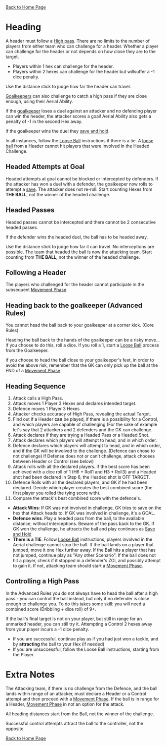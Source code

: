 [Back to Home Page](https://counterattackgame.github.io/wiki)
# Heading

A header must follow a [High pass](https://counterattackgame.github.io/wiki/passing). There are no limits to the number of players from either team who can challenge for a header. Whether a player can challenge for the header or not depends on how close they are to the target.

- Players within 1 hex can challenge for the header.
- Players within 2 hexes can challenge for the header but willsuffer a -1 dice penalty.

Use the distance stick to judge how far the header can travel.

[Goalkeepers](https://counterattackgame.github.io/wiki/goalkeeper) can also challenge to catch a high pass if they are close enough, using their Aerial Ability. 

If the [goalkeeper](https://counterattackgame.github.io/wiki/goalkeeper) loses a duel against an attacker and no defending player can win the header, the attacker scores a goal! Aerial Ability also gets a penalty of -1 in the second Hex away. 

If the goalkeeper wins the duel they [save and hold](https://counterattackgame.github.io/wiki/goalkeeper).


In all instances, follow the [Loose Ball](https://counterattackgame.github.io/wiki/loose_ball) instructions if there is a tie. A [loose ball](https://counterattackgame.github.io/wiki/loose_ball) from a Header cannot hit players that were involved in the Headed Challenge.

## Headed Attempts at Goal

Headed attempts at goal cannot be blocked or intercepted by defenders. If the attacker has won a duel with a defender, the goalkeeper now rolls to attempt a [save](https://counterattackgame.github.io/wiki/shooting). The attacker does not re-roll. Start counting Hexes from **THE BALL**, not the winner of the headed challenge.

## Headed Passes

Headed passes cannot be intercepted and there cannot be 2 consecutive headed passes.

If the defender wins the headed duel, the ball has to be headed away.

Use the distance stick to judge how far it can travel. No interceptions are possible. The team that headed the ball is now the attacking team. Start counting from **THE BALL**, not the winner of the headed challenge.

## Following a Header

The players who challenged for the header cannot participate in the subsequent [Movement Phase](https://counterattackgame.github.io/wiki/movement_phase).

## Heading back to the goalkeeper (Advanced Rules)

You cannot head the ball back to your goalkeeper at a corner kick. (Core Rules)

Heading the ball back to the hands of the goalkeeper can be a risky move... If you choose to do this, roll a dice. If you roll a 1, start a [Loose Ball](https://counterattackgame.github.io/wiki/loose_ball) process from the Goalkeeper.

If you choose to head the ball close to your goalkeeper's feet, in order to avoid the above risk, remember that the GK can only pick up the ball at the END of a [Movement Phase](https://counterattackgame.github.io/wiki/movement_phase).


## Heading Sequence
1. Attack calls a High Pass.
2. Attack moves 1 Player 3 Hexes and declares intended target.
3. Defence moves 1 Player 3 Hexes
4. Attacker checks accuracy of High Pass, revealing the actual Target.
5. Find out if a Header **can** be played, if there is a possibility for a Control, and which players are capable of challenging (For the sake of example let's say that 2 attackers and 2 defenders and the GK can challenge.
6. Attack declares if they are trying a Headed Pass or a Headed Shot.
7. Attack declares which players will attempt to head, and in which order.
8. Defence declares which players will attempt to head, and in which order, and if the GK will be involved to the challenge. (Defence can chose to not challenge) If Defense does not or can't challenge, attack chooses between Header or Control (see below)
9. Attack rolls with all the declared players. If the best score has been achieved with a dice roll of 1 (H6 + Roll1 and H3 + Roll3) and a Headed shot had been declared in Step 6, the Headed shot is OFF TARGET.
10. Defence Rolls with all the declared players, and GK if he had been declared. Decide which player creates the best combined score (the first player you rolled the tying score with).
11. Compare the attack's best combined score with the defence's.
- **Attack Wins**: If GK was not involved in challenge, GK tries to save on the hex that Attack heads to. If GK was involved in challenge, it's a GOAL.
- **Defence wins**. Play a headed pass from the ball, to the available distance, without interceptions. Beware of the pass back to the GK. If GK won the challenge, he attracts the ball and play continues as [Save and Hold](https://counterattackgame.github.io/wiki/goalkeeper)
- **There is a TIE**. Follow [Loose Ball](https://counterattackgame.github.io/wiki/loose_ball) instructions, players involved in the Aerial challenge cannot stop the ball. If the ball lands on a player that jumped, move it one Hex further away. If the Ball hits a player that has not jumped, continue play as "Any other Scenario". If the ball does not hit a player, check if it stopped in a defender's ZOI, and possibly attempt to gain it. If not, attacking team should start a [Movement Phase](https://counterattackgame.github.io/wiki/movement_phase).


## Controlling a High Pass

In the Advanced Rules you do not always have to head the ball after a high pass - you can control the ball instead, but only if no defender is close enough to challenge you. To do this takes some skill: you will need a combined score (Dribbling + dice roll) of 9+.

If the ball's final target is not on your player, but still in range for an unmarked header, you can still try it. Attempting a Control 2 hexes away from your player incurs a -1 dice penalty.

- If you are successful, continue play as if you had just won a tackle, and by **attracting** the ball to your Hex (if needed)
- If you are unsuccessful, follow the Loose Ball instructions, starting from the Player.


# Extra Notes

The Attacking team, if there is no challenge from the Defence, and the ball lands within range of an attacker, must declare a Header or a Control attempt and then proceed with a [Movement Phase](https://counterattackgame.github.io/wiki/movement_phase). If the ball is in range for a Header, [Movement Phase](https://counterattackgame.github.io/wiki/movement_phase) in not an option for the attack.

All heading distances start from the Ball, not the winner of the challenge.

Successful control attempts attract the ball to the controller, not the opposite.

[Back to Home Page](https://counterattackgame.github.io/wiki)
